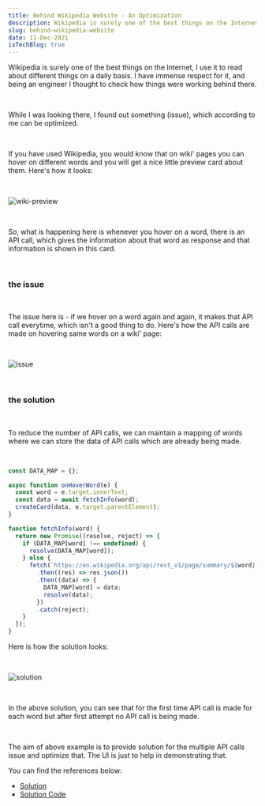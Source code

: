```yaml
---
title: Behind Wikipedia Website - An Optimization
description: Wikipedia is surely one of the best things on the Internet, I use it to read about different things on a daily basis...
slug: behind-wikipedia-website
date: 11-Dec-2021
isTechBlog: true
---
```


Wikipedia is surely one of the best things on the Internet, I use it to read about different things on a daily basis. I have immense respect for it, and being an engineer I thought to check how things were working behind there.

<br />

While I was looking there, I found out something (issue), which according to me can be optimized.

<br />

If you have used Wikipedia, you would know that on wiki' pages you can hover on different words and you will get a nice little preview card about them. Here's how it looks:

<br />

![wiki-preview](https://user-images.githubusercontent.com/43666833/145682083-3a2870d4-f858-4475-b8ce-4cd8b8db370f.png)

<br />

So, what is happening here is whenever you hover on a word, there is an API call, which gives the information about that word as response and that information is shown in this card.

<br />

### the issue

<br />

The issue here is - if we hover on a word again and again, it makes that API call everytime, which isn't a good thing to do. Here's how the API calls are made on hovering same words on a wiki' page:

<br />

![issue](https://user-images.githubusercontent.com/43666833/145682311-2f3d0b85-c71c-47ff-90e3-688a49ffae4a.gif)

<br />

### the solution

<br />

To reduce the number of API calls, we can maintain a mapping of words where we can store the data of API calls which are already being made.

<br />

```js
const DATA_MAP = {};

async function onHoverWord(e) {
  const word = e.target.innerText;
  const data = await fetchInfo(word);
  createCard(data, e.target.parentElement);
}

function fetchInfo(word) {
  return new Promise((resolve, reject) => {
    if (DATA_MAP[word] !== undefined) {
      resolve(DATA_MAP[word]);
    } else {
      fetch(`https://en.wikipedia.org/api/rest_v1/page/summary/${word}`)
        .then((res) => res.json())
        .then((data) => {
          DATA_MAP[word] = data;
          resolve(data);
        })
        .catch(reject);
    }
  });
}
```

Here is how the solution looks:

<br />

![solution](https://user-images.githubusercontent.com/43666833/145687540-d070ce45-4e44-49d0-8933-d83bb8151e19.gif)

<br />

In the above solution, you can see that for the first time API call is made for each word but after first attempt no API call is being made.

<br />

The aim of above example is to provide solution for the multiple API calls issue and optimize that. The UI is just to help in demonstrating that.

You can find the references below:

- <a href="https://keen-goodall-18665f.netlify.app/" target="_blank" >Solution</a>
- <a href="https://keen-goodall-18665f.netlify.app/main.js" target="_blank" >Solution Code</a>
